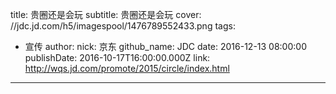 title: 贵圈还是会玩
subtitle: 贵圈还是会玩
cover: //jdc.jd.com/h5/imagespool/1476789552433.png
tags:
  - 宣传
author:
  nick: 京东
  github_name: JDC
date: 2016-12-13 08:00:00
publishDate: 2016-10-17T16:00:00.000Z
link: http://wqs.jd.com/promote/2015/circle/index.html

---